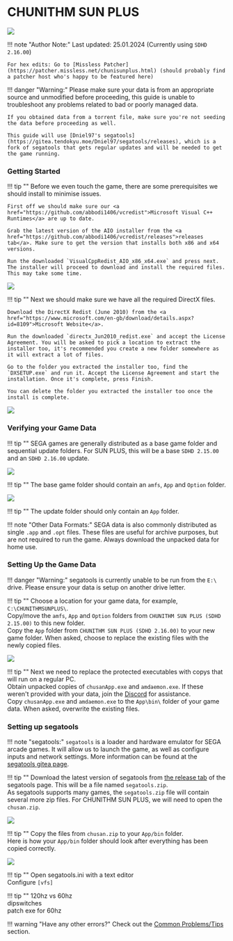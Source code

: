 # CHUNITHM SUN PLUS

<img src="/img/chunithmsunplus/sunplus.png">

!!! note "Author Note:"
	Last updated: 25.01.2024 (Currently using `SDHD 2.16.00`)
	
	For hex edits: Go to [Missless Patcher](https://patcher.missless.net/chunisunplus.html) (should probably find a patcher host who's happy to be featured here)

!!! danger "Warning:"
	Please make sure your data is from an appropriate source and unmodified before proceeding, this guide is unable to troubleshoot any problems related to bad or poorly managed data.

	If you obtained data from a torrent file, make sure you're not seeding the data before proceeding as well.

	This guide will use [Dniel97's segatools](https://gitea.tendokyu.moe/Dniel97/segatools/releases), which is a fork of segatools that gets regular updates and will be needed to get the game running.

### Getting Started

!!! tip ""
	Before we even touch the game, there are some prerequisites we should install to minimise issues.

	First off we should make sure our <a href="https://github.com/abbodi1406/vcredist">Microsoft Visual C++ Runtimes</a> are up to date.

	Grab the latest version of the AIO installer from the <a href="https://github.com/abbodi1406/vcredist/releases">releases tab</a>. Make sure to get the version that installs both x86 and x64 versions.

	Run the downloaded `VisualCppRedist_AIO_x86_x64.exe` and press next. The installer will proceed to download and install the required files. This may take some time.

<img src="/img/chunithmsunplus/AIO_finished.png">

!!! tip ""
	Next we should make sure we have all the required DirectX files.

	Download the DirectX Redist (June 2010) from the <a href="https://www.microsoft.com/en-gb/download/details.aspx?id=8109">Microsoft Website</a>.

	Run the downloaded `directx_Jun2010_redist.exe` and accept the License Agreement. You will be asked to pick a location to extract the installer too, it's recommended you create a new folder somewhere as it will extract a lot of files.

	Go to the folder you extracted the installer too, find the `DXSETUP.exe` and run it. Accept the License Agreement and start the installation. Once it's complete, press Finish.

	You can delete the folder you extracted the installer too once the install is complete.

<img src="/img/chunithmsunplus/redist_finished.png">

### Verifying your Game Data

!!! tip ""
	SEGA games are generally distributed as a base game folder and sequential update folders. For SUN PLUS, this will be a base `SDHD 2.15.00` and an `SDHD 2.16.00` update.

<img src="/img/chunithmsunplus/1.png">

!!! tip ""
	The base game folder should contain an `amfs`, `App` and `Option` folder.

<img src="/img/chunithmsunplus/2.png">

!!! tip ""
	The update folder should only contain an `App` folder.

!!! note "Other Data Formats:"
	SEGA data is also commonly distributed as single `.app` and `.opt` files. These files are useful for archive purposes, but are not required to run the game. Always download the unpacked data for home use.

### Setting Up the Game Data

!!! danger "Warning:"
	segatools is currently unable to be run from the `E:\` drive. Please ensure your data is setup on another drive letter.

!!! tip ""
	Choose a location for your game data, for example, `C:\CHUNITHMSUNPLUS\`.  
	Copy/move the `amfs`, `App` and `Option` folders from `CHUNITHM SUN PLUS (SDHD 2.15.00)` to this new folder.  
	Copy the `App` folder from `CHUNITHM SUN PLUS (SDHD 2.16.00)` to your new game folder. When asked, choose to replace the existing files with the newly copied files.

<img src="/img/chunithmsunplus/replace.png">

!!! tip ""
	Next we need to replace the protected executables with copys that will run on a regular PC.  
	Obtain unpacked copies of `chusanApp.exe` and `amdaemon.exe`. If these weren't provided with your data, join the <a href="https://discord.gg/cZRUmEPK78">Discord</a> for assistance.  
	Copy `chusanApp.exe` and `amdaemon.exe` to the `App\bin\` folder of your game data. When asked, overwrite the existing files.

### Setting up segatools

!!! note "segatools:"
	`segatools` is a loader and hardware emulator for SEGA arcade games. It will allow us to launch the game, as well as configure inputs and network settings. More information can be found at the <a href="https://gitea.tendokyu.moe/Dniel97/segatools"> segatools gitea page</a>.

!!! tip ""
	Download the latest version of segatools from <a href="https://gitea.tendokyu.moe/Dniel97/segatools/releases">the release tab</a> of the segatools page. This will be a file named `segatools.zip`.   
	As segatools supports many games, the `segatools.zip` file will contain several more zip files. For CHUNITHM SUN PLUS, we will need to open the `chusan.zip`.

<img src="/img/chunithmsunplus/chusanzip.png">

!!! tip ""
	Copy the files from `chusan.zip` to your `App/bin` folder.  
	Here is how your `App/bin` folder should look after everything has been copied correctly.

<img src="/img/chunithmsunplus/appbincomplete.png">

!!! tip ""
	Open segatools.ini with a text editor  
	Configure `[vfs]`  

!!! tip ""
	120hz vs 60hz  
	dipswitches  
	patch exe for 60hz  

!!! warning "Have any other errors?"
	Check out the [Common Problems/Tips](problems.md) section.